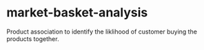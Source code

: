 # market-basket-analysis
Product association to identify the liklihood of customer buying the products together. 
